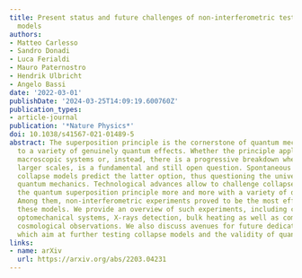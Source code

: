 ```yaml
---
title: Present status and future challenges of non-interferometric tests of collapse
  models
authors:
- Matteo Carlesso
- Sandro Donadi
- Luca Ferialdi
- Mauro Paternostro
- Hendrik Ulbricht
- Angelo Bassi
date: '2022-03-01'
publishDate: '2024-03-25T14:09:19.600760Z'
publication_types:
- article-journal
publication: '*Nature Physics*'
doi: 10.1038/s41567-021-01489-5
abstract: The superposition principle is the cornerstone of quantum mechanics, leading
  to a variety of genuinely quantum effects. Whether the principle applies also to
  macroscopic systems or, instead, there is a progressive breakdown when moving to
  larger scales, is a fundamental and still open question. Spontaneous wavefunction
  collapse models predict the latter option, thus questioning the universality of
  quantum mechanics. Technological advances allow to challenge collapse models and
  the quantum superposition principle more and more with a variety of different experiments.
  Among them, non-interferometric experiments proved to be the most effective in testing
  these models. We provide an overview of such experiments, including cold atoms,
  optomechanical systems, X-rays detection, bulk heating as well as comparisons with
  cosmological observations. We also discuss avenues for future dedicated experiments,
  which aim at further testing collapse models and the validity of quantum mechanics.
links:
- name: arXiv
  url: https://arxiv.org/abs/2203.04231
---
```

